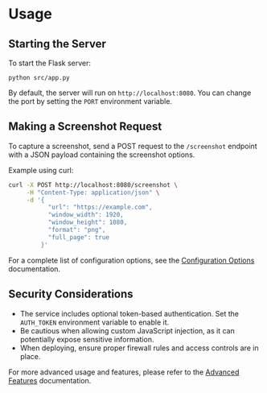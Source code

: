 # Usage

## Starting the Server

To start the Flask server:

```
python src/app.py
```

By default, the server will run on `http://localhost:8080`. You can change the port by setting the `PORT` environment variable.

## Making a Screenshot Request

To capture a screenshot, send a POST request to the `/screenshot` endpoint with a JSON payload containing the screenshot options.

Example using curl:

```bash
curl -X POST http://localhost:8080/screenshot \
     -H "Content-Type: application/json" \
     -d '{
           "url": "https://example.com",
           "window_width": 1920,
           "window_height": 1080,
           "format": "png",
           "full_page": true
         }'
```

For a complete list of configuration options, see the [Configuration Options](configuration.md) documentation.

## Security Considerations

- The service includes optional token-based authentication. Set the `AUTH_TOKEN` environment variable to enable it.
- Be cautious when allowing custom JavaScript injection, as it can potentially expose sensitive information.
- When deploying, ensure proper firewall rules and access controls are in place.

For more advanced usage and features, please refer to the [Advanced Features](advanced.md) documentation.